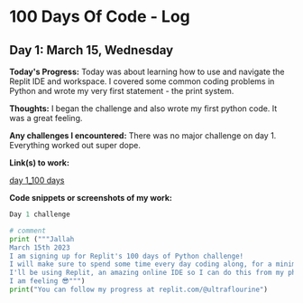 # 100 Days Of Code - Log 

## Day 1: March 15, Wednesday

**Today's Progress:** Today was about learning how to use and navigate the Replit IDE and workspace. I covered some common coding problems in Python and wrote my very first statement - the print system.

**Thoughts:**  I began the challenge and also wrote my first python code. It was a great feeling.  

**Any challenges I encountered:** There was no major challenge on day 1. Everything worked out super dope.  

**Link(s) to work:** 

[day 1_100 days](https://replit.com/@ultraflourine/day-1100-days?v=1)

**Code snippets or screenshots of my work:** 

```python
Day 1 challenge  

# comment
print ("""Jallah
March 15th 2023
I am signing up for Replit's 100 days of Python challenge!
I will make sure to spend some time every day coding along, for a minimum of 10 minutes a day.
I'll be using Replit, an amazing online IDE so I can do this from my phone wherever I happen to be. No excuses for not coding from the middle of a field!
I am feeling 😎""")
print("You can follow my progress at replit.com/@ultraflourine")

```